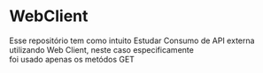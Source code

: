 # WebClient

Esse repositório tem como intuito Estudar Consumo de API externa utilizando Web Client, neste caso especificamente<br>
foi usado apenas os metódos GET 

